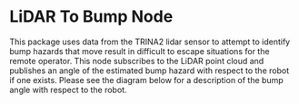 # LiDAR To Bump Node
This package uses data from the TRINA2 lidar sensor to attempt to identify bump hazards that move result in difficult to escape situations for the remote operator. This node subscribes to the LiDAR point cloud and publishes an angle of the estimated bump hazard with respect to the robot if one exists. Please see the diagram below for a description of the bump angle with respect to the robot.


